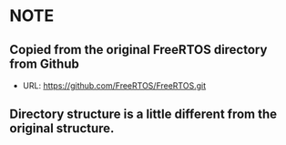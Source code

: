 # NOTE
 ## Copied from the original FreeRTOS directory from Github
   - URL: https://github.com/FreeRTOS/FreeRTOS.git
   
 ## Directory structure is a little different from the original structure.